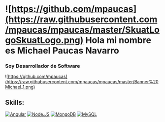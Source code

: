 # ![https://github.com/mpaucas](https://raw.githubusercontent.com/mpaucas/mpaucas/master/SkuatLogoSkuatLogo.png) Hola mi nombre es Michael Paucas Navarro
### Soy Desarrollador de Software
![https://github.com/mpaucas](https://raw.githubusercontent.com/mpaucas/mpaucas/master/Banner%20Michael_1.png)

## Skills:
[![Angular](https://img.shields.io/badge/Angular-FFCA28?style=for-the-badge&logo=angular&logoColor=white&labelColor=101010)]()
[![Node.JS](https://img.shields.io/badge/Node.JS-339933?style=for-the-badge&logo=node.js&logoColor=white&labelColor=101010)]()
[![MongoDB](https://img.shields.io/badge/MongoDB-47A248?style=for-the-badge&logo=mongodb&logoColor=white&labelColor=101010)]()
[![MySQL](https://img.shields.io/badge/MySQL-4479A1?style=for-the-badge&logo=mysql&logoColor=white&labelColor=101010)]()
</br>
